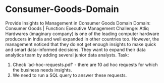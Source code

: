 # Consumer-Goods-Domain
Provide Insights to Management in Consumer Goods Domain
Domain:  Consumer Goods | Function: Executive Management
Challenge:
Atliq Hardwares (imaginary company) is one of the leading computer hardware producers in India and well expanded in other countries too.
However, the management noticed that they do not get enough insights to make quick and smart data-informed decisions. They want to expand their data analytics team by adding several junior data analysts.
Task:  
1.    Check ‘ad-hoc-requests.pdf’ - there are 10 ad hoc requests for which the business needs insights.
2.    We need to run a SQL query to answer these requests. 

